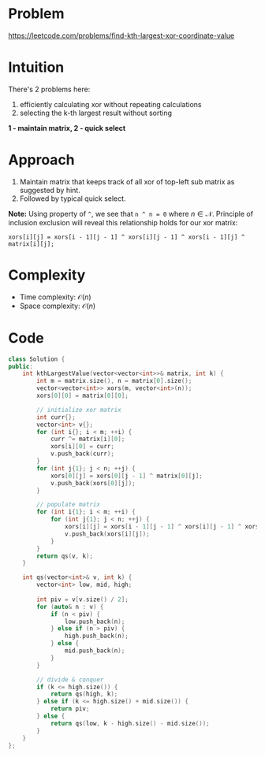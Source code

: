 # Problem
https://leetcode.com/problems/find-kth-largest-xor-coordinate-value

# Intuition
There's 2 problems here:
1. efficiently calculating xor without repeating calculations
2. selecting the k-th largest result without sorting

**1 - maintain matrix, 2 - quick select**

# Approach
1. Maintain matrix that keeps track of all xor of top-left sub matrix as suggested by hint.
2. Followed by typical quick select.


**Note:**
Using property of `^`, we see that `n ^ n = 0` where $n\in\mathcal{N}$. Principle of inclusion exclusion will reveal this relationship holds for our xor matrix:

`xors[i][j] = xors[i - 1][j - 1] ^ xors[i][j - 1] ^ xors[i - 1][j] ^ matrix[i][j];`

# Complexity
- Time complexity: $\mathcal{O}(n)$
- Space complexity: $\mathcal{O}(n)$

# Code
```cpp []
class Solution {
public:
    int kthLargestValue(vector<vector<int>>& matrix, int k) {
        int m = matrix.size(), n = matrix[0].size();
        vector<vector<int>> xors(m, vector<int>(n));
        xors[0][0] = matrix[0][0];

        // initialize xor matrix
        int curr{};
        vector<int> v{};
        for (int i{}; i < m; ++i) {
            curr ^= matrix[i][0];
            xors[i][0] = curr;
            v.push_back(curr);
        }
        for (int j{1}; j < n; ++j) {
            xors[0][j] = xors[0][j - 1] ^ matrix[0][j];
            v.push_back(xors[0][j]);
        }

        // populate matrix
        for (int i{1}; i < m; ++i) {
            for (int j{1}; j < n; ++j) {
                xors[i][j] = xors[i - 1][j - 1] ^ xors[i][j - 1] ^ xors[i - 1][j] ^ matrix[i][j];
                v.push_back(xors[i][j]);
            }
        }
        return qs(v, k);
    }

    int qs(vector<int>& v, int k) {
        vector<int> low, mid, high;
        
        int piv = v[v.size() / 2];
        for (auto& n : v) {
            if (n < piv) {
                low.push_back(n);
            } else if (n > piv) {
                high.push_back(n);
            } else {
                mid.push_back(n);
            }
        }

        // divide & conquer
        if (k <= high.size()) {
            return qs(high, k);
        } else if (k <= high.size() + mid.size()) {
            return piv;
        } else {
            return qs(low, k - high.size() - mid.size());
        }
    }
};
```